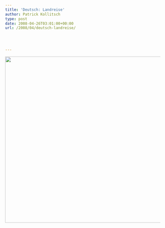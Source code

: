 ```yaml
---
title: 'Deutsch: Landreise'
author: Patrick Kollitsch
type: post
date: 2008-04-26T03:01:00+00:00
url: /2008/04/deutsch-landreise/




---
```

<img src="//samui-samui.de/images/252t.png" width="540" class="flickr" />
